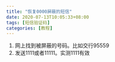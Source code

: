 ```yaml
---
title: "恢复0000屏蔽的短信"
date: 2020-07-13T10:05:33+08:00
tags: [短信验证码]
categories: [教程]
---
```


1. 网上找到被屏蔽的号码。比如交行95559
2. 发送1111或者11111。实测1111有效